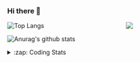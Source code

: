 ### Hi there 👋

<!--
**tao8687/tao8687** is a ✨ _special_ ✨ repository because its `README.md` (this file) appears on your GitHub profile.

Here are some ideas to get you started:

- 🔭 I’m currently working on ...
- 🌱 I’m currently learning ...
- 👯 I’m looking to collaborate on ...
- 🤔 I’m looking for help with ...
- 💬 Ask me about ...
- 📫 How to reach me: ...
- 😄 Pronouns: ...
- ⚡ Fun fact: ...
-->

<img align='right' src="https://media.giphy.com/media/M9gbBd9nbDrOTu1Mqx/giphy.gif" width="230">

![Top Langs](https://github-readme-stats.vercel.app/api/top-langs/?username=tao8687&layout=compact&title_color=23238E&text_color=A67D3D)

![Anurag's github stats](https://github-readme-stats.vercel.app/api?username=tao8687&show_icons=true&&text_color=A67D3D&title_color=23238E&show_icons=false&count_private=true&hide=stars)

<details>
  <summary>:zap: Coding Stats</summary>
  <b>
<!--START_SECTION:waka-->
![Profile Views](http://img.shields.io/badge/Profile%20Views-2-blue)

**🐱 My Github Data** 

> 🏆 150 Contributions in the Year 2021
 > 
> 📦 880.8 kB Used in Github's Storage 
 > 
> 🚫 Not Opted to Hire
 > 
> 📜 44 Public Repositories 
 > 
> 🔑 19 Private Repositories  
 > 
**I'm an Early 🐤** 

```text
🌞 Morning    137 commits    █████████████░░░░░░░░░░░░   52.9% 
🌆 Daytime    67 commits     ██████░░░░░░░░░░░░░░░░░░░   25.87% 
🌃 Evening    46 commits     ████░░░░░░░░░░░░░░░░░░░░░   17.76% 
🌙 Night      9 commits      ░░░░░░░░░░░░░░░░░░░░░░░░░   3.47%

```
📅 **I'm Most Productive on Wednesday** 

```text
Monday       40 commits     ███░░░░░░░░░░░░░░░░░░░░░░   15.44% 
Tuesday      35 commits     ███░░░░░░░░░░░░░░░░░░░░░░   13.51% 
Wednesday    54 commits     █████░░░░░░░░░░░░░░░░░░░░   20.85% 
Thursday     40 commits     ███░░░░░░░░░░░░░░░░░░░░░░   15.44% 
Friday       50 commits     ████░░░░░░░░░░░░░░░░░░░░░   19.31% 
Saturday     22 commits     ██░░░░░░░░░░░░░░░░░░░░░░░   8.49% 
Sunday       18 commits     █░░░░░░░░░░░░░░░░░░░░░░░░   6.95%

```


📊 **This Week I Spent My Time On** 

```text
⌚︎ Time Zone: Asia/Shanghai

💬 Programming Languages: 
C++                      4 mins              ████████████████████████░   98.68% 
Markdown                 0 secs              ░░░░░░░░░░░░░░░░░░░░░░░░░   1.32%

🔥 Editors: 
VS Code                  4 mins              █████████████████████████   100.0%

🐱‍💻 Projects: 
postion                  4 mins              █████████████████████████   100.0%

💻 Operating System: 
Linux                    4 mins              █████████████████████████   100.0%

```

**I Mostly Code in C++** 

```text
C++                      9 repos             █████████░░░░░░░░░░░░░░░░   37.5% 
C                        6 repos             ██████░░░░░░░░░░░░░░░░░░░   25.0% 
Python                   4 repos             ████░░░░░░░░░░░░░░░░░░░░░   16.67% 
Shell                    2 repos             ██░░░░░░░░░░░░░░░░░░░░░░░   8.33% 
Makefile                 1 repo              █░░░░░░░░░░░░░░░░░░░░░░░░   4.17%

```


**Timeline**

![Chart not found](https://raw.githubusercontent.com/tao8687/tao8687/master/charts/bar_graph.png) 


<!--END_SECTION:waka-->
</details>
